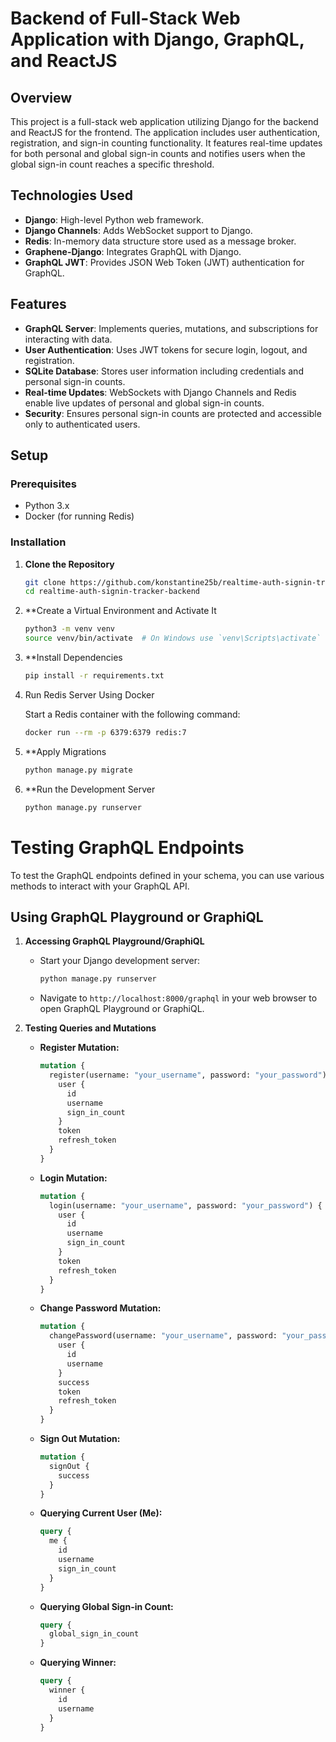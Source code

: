 # Backend of Full-Stack Web Application with Django, GraphQL, and ReactJS

## Overview

This project is a full-stack web application utilizing Django for the backend and ReactJS for the frontend. The application includes user authentication, registration, and sign-in counting functionality. It features real-time updates for both personal and global sign-in counts and notifies users when the global sign-in count reaches a specific threshold.

## Technologies Used

- **Django**: High-level Python web framework.
- **Django Channels**: Adds WebSocket support to Django.
- **Redis**: In-memory data structure store used as a message broker.
- **Graphene-Django**: Integrates GraphQL with Django.
- **GraphQL JWT**: Provides JSON Web Token (JWT) authentication for GraphQL.

## Features

- **GraphQL Server**: Implements queries, mutations, and subscriptions for interacting with data.
- **User Authentication**: Uses JWT tokens for secure login, logout, and registration.
- **SQLite Database**: Stores user information including credentials and personal sign-in counts.
- **Real-time Updates**: WebSockets with Django Channels and Redis enable live updates of personal and global sign-in counts.
- **Security**: Ensures personal sign-in counts are protected and accessible only to authenticated users.

## Setup

### Prerequisites

- Python 3.x
- Docker (for running Redis)

### Installation

1. **Clone the Repository**

   ```sh
   git clone https://github.com/konstantine25b/realtime-auth-signin-tracker-backend
   cd realtime-auth-signin-tracker-backend
   
2. **Create a Virtual Environment and Activate It

   ```sh
   python3 -m venv venv
   source venv/bin/activate  # On Windows use `venv\Scripts\activate`

3. **Install Dependencies

   ```sh
   pip install -r requirements.txt

4. Run Redis Server Using Docker
   
   Start a Redis container with the following command:
   ```sh
   docker run --rm -p 6379:6379 redis:7
   
5. **Apply Migrations
   ```sh
   python manage.py migrate

6. **Run the Development Server
   ```sh
   python manage.py runserver

# Testing GraphQL Endpoints

To test the GraphQL endpoints defined in your schema, you can use various methods to interact with your GraphQL API.

## Using GraphQL Playground or GraphiQL

1. **Accessing GraphQL Playground/GraphiQL**

   - Start your Django development server:
     ```bash
     python manage.py runserver
     ```
   - Navigate to `http://localhost:8000/graphql` in your web browser to open GraphQL Playground or GraphiQL.
     
2. **Testing Queries and Mutations**

   - **Register Mutation:**
     ```graphql
     mutation {
       register(username: "your_username", password: "your_password") {
         user {
           id
           username
           sign_in_count
         }
         token
         refresh_token
       }
     }
     ```

   - **Login Mutation:**
     ```graphql
     mutation {
       login(username: "your_username", password: "your_password") {
         user {
           id
           username
           sign_in_count
         }
         token
         refresh_token
       }
     }
     ```

   - **Change Password Mutation:**
     ```graphql
     mutation {
       changePassword(username: "your_username", password: "your_password", new_password: "new_password") {
         user {
           id
           username
         }
         success
         token
         refresh_token
       }
     }
     ```

   - **Sign Out Mutation:**
     ```graphql
     mutation {
       signOut {
         success
       }
     }
     ```

   - **Querying Current User (Me):**
     ```graphql
     query {
       me {
         id
         username
         sign_in_count
       }
     }
     ```

   - **Querying Global Sign-in Count:**
     ```graphql
     query {
       global_sign_in_count
     }
     ```

   - **Querying Winner:**
     ```graphql
     query {
       winner {
         id
         username
       }
     }
     ```


